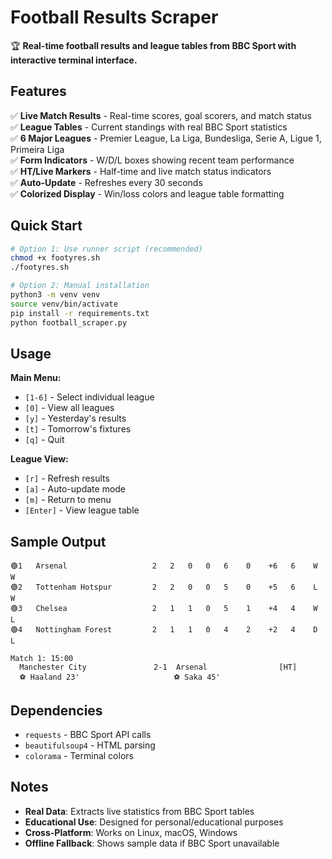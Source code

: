 # Football Results Scraper

🏆 **Real-time football results and league tables from BBC Sport with interactive terminal interface.**

## Features

✅ **Live Match Results** - Real-time scores, goal scorers, and match status  
✅ **League Tables** - Current standings with real BBC Sport statistics  
✅ **6 Major Leagues** - Premier League, La Liga, Bundesliga, Serie A, Ligue 1, Primeira Liga  
✅ **Form Indicators** - W/D/L boxes showing recent team performance  
✅ **HT/Live Markers** - Half-time and live match status indicators  
✅ **Auto-Update** - Refreshes every 30 seconds  
✅ **Colorized Display** - Win/loss colors and league table formatting  

## Quick Start

```bash
# Option 1: Use runner script (recommended)
chmod +x footyres.sh
./footyres.sh

# Option 2: Manual installation
python3 -m venv venv
source venv/bin/activate
pip install -r requirements.txt
python football_scraper.py
```

## Usage

**Main Menu:**
- `[1-6]` - Select individual league
- `[0]` - View all leagues
- `[y]` - Yesterday's results  
- `[t]` - Tomorrow's fixtures
- `[q]` - Quit

**League View:**
- `[r]` - Refresh results
- `[a]` - Auto-update mode
- `[m]` - Return to menu
- `[Enter]` - View league table

## Sample Output

```
🟢1   Arsenal                   2   2   0   0   6    0    +6   6    W W
🟢2   Tottenham Hotspur         2   2   0   0   5    0    +5   6    L W  
🟢3   Chelsea                   2   1   1   0   5    1    +4   4    W L
🟢4   Nottingham Forest         2   1   1   0   4    2    +2   4    D L

Match 1: 15:00
  Manchester City               2-1  Arsenal                [HT]
  ⚽ Haaland 23'                     ⚽ Saka 45'
```

## Dependencies

- `requests` - BBC Sport API calls
- `beautifulsoup4` - HTML parsing  
- `colorama` - Terminal colors

## Notes

- **Real Data**: Extracts live statistics from BBC Sport tables
- **Educational Use**: Designed for personal/educational purposes
- **Cross-Platform**: Works on Linux, macOS, Windows
- **Offline Fallback**: Shows sample data if BBC Sport unavailable
